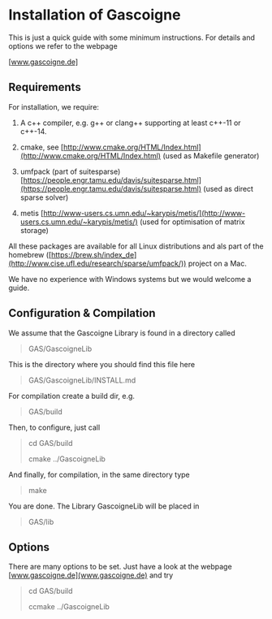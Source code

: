 # Installation of Gascoigne

This is just a quick guide with some minimum instructions. For details and options we refer to the webpage

[www.gascoigne.de]

## Requirements

For installation, we require:

1) A c++ compiler, e.g. g++ or clang++ supporting at least c++-11 or c++-14.


2) cmake, see
[http://www.cmake.org/HTML/Index.html](http://www.cmake.org/HTML/Index.html)
(used as Makefile generator)


3) umfpack (part of suitesparse)
[https://people.engr.tamu.edu/davis/suitesparse.html](https://people.engr.tamu.edu/davis/suitesparse.html)
(used as direct sparse solver)


4) metis
[http://www-users.cs.umn.edu/~karypis/metis/](http://www-users.cs.umn.edu/~karypis/metis/)
(used for optimisation of matrix storage)


All these packages are available for all Linux distributions and als part of the homebrew ([https://brew.sh/index_de](http://www.cise.ufl.edu/research/sparse/umfpack/)) project on a Mac. 

We have no experience with Windows systems but we would welcome a guide.

## Configuration & Compilation

We assume that the Gascoigne Library is found in a directory called

> GAS/GascoigneLib

This is the directory where you should find this file here

> GAS/GascoigneLib/INSTALL.md

For compilation create a build dir, e.g. 

> GAS/build

Then, to configure, just call

> cd GAS/build
> 
> cmake ../GascoigneLib

And finally, for compilation, in the same directory type

> make

You are done. The Library GascoigneLib will be placed in 

> GAS/lib

## Options

There are many options to be set. Just have a look at the webpage [www.gascoigne.de](www.gascoigne.de) and try

> cd GAS/build
> 
> ccmake ../GascoigneLib




